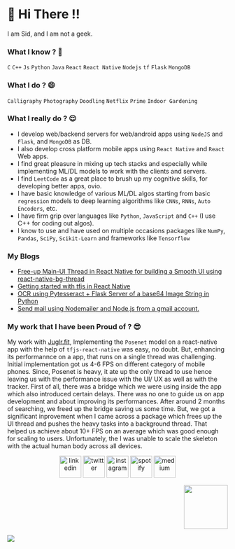 <h1>👋 Hi There !! </h1>

I am Sid, and I am not a geek.
<!-- 
> I am a horny engineer; I never joke about math or sex. <bR>
> I’m a vegetarian except for fish, and the occasional prawn. I love prawn!
<p align="left" margin="100px">
  <img width="360" height="200" src="https://user-images.githubusercontent.com/44672399/104120120-64e7b180-535a-11eb-99bd-6a8b1d647a7a.jpeg">
</p>

 -->
### What I know ? 🤔
`C` `C++` `Js` `Python` `Java` `React` `React Native` `Nodejs` `tf` `Flask` `MongoDB`

### What I do ? 😄
`Calligraphy`  `Photography` `Doodling` `Netflix` `Prime` `Indoor Gardening`

  
### What I really do ? 😌
  
  - I develop web/backend servers for web/android apps using `NodeJS` and `Flask`, and `MongoDB` as DB.
  - I also develop cross platform mobile apps using `React Native` and `React` Web apps.
  - I find great pleasure in mixing up tech stacks and especially while implementing ML/DL models to work with the clients and servers.
  - I find `LeetCode` as a great place to brush up my cognitive skills, for developing better apps, ovio.
  - I have basic knowledge of various ML/DL algos starting from basic `regression` models to deep learning algorithms like `CNNs`, `RNNs`, `Auto Encoders`, etc.
  - I have firm grip over languages like `Python`, `JavaScript` and `C++` (I use C++ for coding out algos).
  - I know to use and have used on multiple occasions packages like `NumPy`, `Pandas`, `SciPy`, `Scikit-Learn` and frameworks like `Tensorflow`
### My Blogs
- <a href="https://ahtrahdis7.medium.com/free-up-main-ui-thread-in-react-native-for-building-a-smooth-ui-using-react-native-bg-thread-b0f64e5c309f?source=your_stories_page-------------------------------------" target="_blank">Free-up Main-UI Thread in React Native for building a Smooth UI using react-native-bg-thread </a>
- <a href="https://ahtrahdis7.medium.com/getting-started-with-tfjs-in-react-native-cbdcf4d9a9ad?source=your_stories_page-------------------------------------" target="_blank"> Getting started with tfjs in React Native</a>
- <a href="https://ahtrahdis7.medium.com/ocr-using-pytesseract-flask-server-of-a-base64-image-string-in-python-d606623397ed?source=your_stories_page-------------------------------------" target="_blank">OCR using Pytesseract + Flask Server of a base64 Image String in Python </a>
- <a href="https://ahtrahdis7.medium.com/send-mail-using-nodemailer-and-node-js-from-a-gmail-account-46639bd81ab9?source=your_stories_page-------------------------------------" target="_blank">Send mail using Nodemailer and Node.js from a gmail account. </a>
### My work that I have been Proud of ? 😎
  My work with [Juglr.fit](https://juglr.fit), Implementing the `Posenet` model on a react-native app with the help of `tfjs-react-native` was easy, no doubt. But, enhancing its performannce on a app, that runs on a single thread was challenging. Initial implementation got us 4-6 FPS on different category of mobile phones. Since, Posenet is heavy, it ate up the only thread to use hence leaving us with the performance issue with the UI/ UX as well as with the tracker. First of all, there was a bridge which we were using inside the app which also introduced certain delays. There was no one to guide us on app development and about improving its performances. After around 2 months of searching, we freed up the bridge saving us some time. But, we got a significant inprovement when I came across a package which frees up the UI thread and pushes the heavy tasks into a background thread. That helped us achieve about 10+ FPS on an average which was good enough for scaling to users. Unfortunately, the I was unable to scale the skeleton with the actual human body across all devices.
<br>

<p align="center">
<a href="https://www.linkedin.com/in/mallicksidhartha7/" target="_blank"><img src="https://img.icons8.com/color/96/000000/linkedin.png" width="50px" alt="linkedin"/></a>
<a href="https://twitter.com/SidMallick7" target="_blank"><img src="https://img.icons8.com/color/96/000000/twitter-squared.png" width="50px" alt="twitter"/></a>	
<a href="https://www.instagram.com/sidhartha.m7/" target="_blank"><img src="https://img.icons8.com/color/96/000000/instagram-new.png" width="50px" alt="instagram"/></a>
<a href="https://open.spotify.com/user/31befgzrzqebeulnax65copcgtre"><img src="https://img.icons8.com/color/96/000000/spotify--v1.png" width="50px" alt="spotify"/></a>
<a href="https://medium.com/@ahtrahdis7" target="_blank"><img src="https://img.icons8.com/color/96/000000/medium.png" width="50px" alt="medium"/></a>	

</p>
<p align="right"> 
  <img  width="100px" src="https://komarev.com/ghpvc/?username=ahtrahdis7&color=green" />
</p>
<img src="https://activity-graph.herokuapp.com/graph?username=ahtrahdis7&bg_color=f5f5f5&color=000000&line=00b300&point=000000">

<!-- <img src="https://visitor-badge.glitch.me/badge?page_id=ahtrahdis7.ahtrahdis7" height="25px" vertical-align="center" > -->
